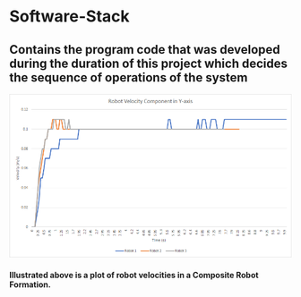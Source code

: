 # Software-Stack
##  Contains the program code that was developed during the duration of this project which decides the sequence of operations of the system 
![Plots](https://github.com/Collaborative-AMRs/Software-Stack/blob/main/Measurements/1.png)
#### Illustrated above is a plot of robot velocities in a Composite Robot Formation.
